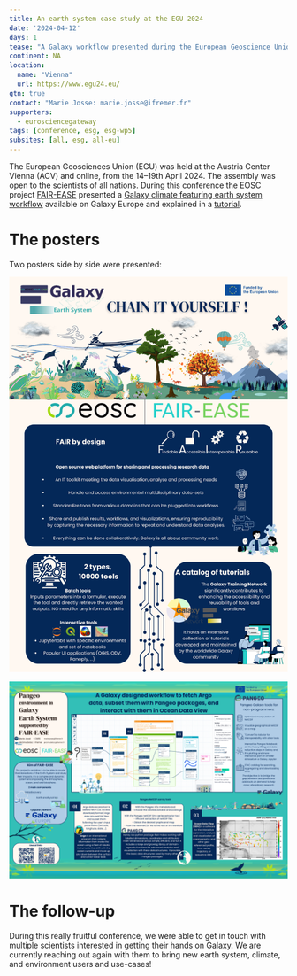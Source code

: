 ```yaml
---
title: An earth system case study at the EGU 2024
date: '2024-04-12'
days: 1
tease: "A Galaxy workflow presented during the European Geoscience Union"
continent: NA
location:
  name: "Vienna"
  url: https://www.egu24.eu/
gtn: true
contact: "Marie Josse: marie.josse@ifremer.fr"
supporters:
  - eurosciencegateway
tags: [conference, esg, esg-wp5]
subsites: [all, esg, all-eu]
---
```


The European Geosciences Union (EGU) was held at the Austria Center Vienna (ACV) and online, from the 14–19th April 2024.
The assembly was open to the scientists of all nations. During this conference the EOSC project [FAIR-EASE](https://fairease.eu/) presented
a [Galaxy climate featuring earth system workflow](https://usegalaxy.eu/u/marie.josse/w/full-analyse-argo-data) available on Galaxy Europe and explained
in a [tutorial](https://training.galaxyproject.org/training-material/topics/climate/tutorials/argo_pangeo/tutorial.html).


# The posters
Two posters side by side were presented:

![First poster on the Galaxy basis](./eguposter_1.png)

![Second poster focused on Galaxy earth system](./eguposter_2.png)

# The follow-up
During this really fruitful conference, we were able to get in touch with multiple scientists interested in getting their hands on Galaxy. We are currently reaching out again with them to bring new earth system, climate, and environment users and use-cases!
